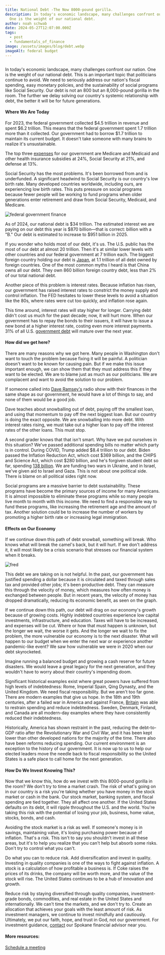 ```yaml
---
title: National Debt -The Now 8000-pound gorilla.
description: In today's economic landscape, many challenges confront our nation.
  One is the weight of our national debt.
author: noah schwab
date: 2024-05-27T12:07:00.000Z
tags:
  - post
  - fundamentals_of_finance
image: /assets/images/blog/debt.webp
imageAlt: federal budget
---
```

![]()

In today's economic landscape, many challenges confront our nation. One is the weight of our national debt. This is an important topic that politicians continue to avoid. We need to seriously address our nation's fiscal spending, easy monetary policies, and the sustainability of social programs like Social Security. Our debt is not an 800 but an 8,000-pound gorilla in the room. The further we delay solving our country's systemic relationship with debt, the better it will be for future generations.

#### Where We Are Today

For 2023, the federal government collected $4.5 trillion in revenue and spent $6.2 trillion. This means that the federal government spent 1.7 trillion more than it collected. Our government had to borrow $1.7 trillion to maintain its current budget. It doesn't take someone with many brains to realize it's unsustainable. 

The top three [expenses](https://www.cbpp.org/research/policy-basics-where-do-our-federal-tax-dollars-go) for our government are Medicare and Medicaid and other health insurance subsidies at 24%, Social Security at 21%, and defense at 13%.

Social Security has the most problems. It's been borrowed from and is underfunded. A significant headwind to Social Security is our country's low birth rate. Many developed countries worldwide, including ours, are experiencing low birth rates. This puts pressure on social programs because fewer people will be working to fund programs when older generations enter retirement and draw from Social Security, Medicaid, and Medicare.

![federal government finance](/assets/images/blog/federal-goverment-finance.webp "federal government finance")



As of 2024, our national debt is $34 trillion. The estimated interest we are paying on our debt this year is $870 billion—that is correct: billion with a "B." Our debt is estimated to increase to $951 billion in 2025.



If you wonder who holds most of our debt, it's us. The U.S. public has the most of our debt at almost 20 trillion. Then it's at similar lower levels with other countries and our federal government at 7 trillion each. The biggest foreign country holding our debt is [Japan](https://www.investopedia.com/articles/markets-economy/090616/5-countries-own-most-us-debt.asp), at 1.1 trillion of all debt owned by foreign countries. One of the most common myths I heard is that China owns all our debt. They own 860 billion foreign country debt, less than 2% of our total national debt.

Another piece of this problem is interest rates. Because inflation has risen, our government has raised interest rates to constrict the money supply and control inflation. The FED hesitates to lower these levels to avoid a situation like the 80s, where rates were cut too quickly, and inflation rose again.

This time around, interest rates will stay higher for longer. Carrying debt didn't cost us much for the past decade; now, it will hurt more. When our government has to repay the bonds to their issuers, it will have to issue a new bond at a higher interest rate, costing even more interest payments. 31% of all U.S. [government debt](https://www.apolloacademy.com/31-percent-of-all-us-government-debt-outstanding-matures-within-12-months/) will mature over the next year.



#### How did we get here?

There are many reasons why we got here. Many people in Washington don't want to touch the problem because fixing it will be painful. A politician doesn't want to be known for causing pain. But if we make this issue important enough, we can show them that they must address this if they want to be elected. We are to blame just as much as our politicians. We are complacent and want to avoid the solution to our problem.

If someone called into [Dave Ramsey's](https://www.ramseysolutions.com/) radio show with their finances in the same shape as our government, he would have a lot of things to say, and none of them would be a good job. 

Dave teaches about snowballing out of debt, paying off the smallest loan, and using that momentum to pay off the next biggest loan. But our country is doing the exact opposite. We are snowballing into more debt. With interest rates rising, we must take out a higher loan to pay off the interest rates of the other loans. This must stop.

A second grader knows that that isn't smart. Why have we put ourselves in this situation? We've passed additional spending bills no matter which party is in control. During COVID, Trump added $8.4 trillion to our debt. Biden passed the Inflation Reduction Act, which cost $369 billion, and the CHIPS and Science Act, which cost $280 billion, and he's forgiven student debt so far, spending [138 billion](https://www.marketwatch.com/story/biden-set-to-announce-new-student-debt-forgiveness-plan-next-week-heres-what-you-need-to-know-7499269d?mod=home-page). We are funding two wars in Ukraine, and in Israel, we've given aid to Israel and Gaza. This is not about one political side. There is blame on all political sides right now.

Social programs are a massive barrier to debt sustainability. These programs have become the primary sources of income for many Americans. It is almost impossible to eliminate these programs while so many people live month to month with this income. We need to find a responsible way to fund these programs, like increasing the retirement age and the amount of tax. Another solution could be to increase the number of workers by promoting a higher birth rate or increasing legal immigration.



#### Effects on Our Economy

If we continue down this path of debt snowball, something will break. Who knows what will break the camel's back, but it will hurt. If we don't address it, it will most likely be a crisis scenario that stresses our financial system when it breaks.

![fred](/assets/images/blog/fred.webp "fred")





This debt we are taking on is not helpful. In the past, our government has justified spending a dollar because it is circulated and taxed through sales tax and provided other jobs; it's been productive debt. They can measure this through the velocity of money, which measures how often money is exchanged between people. But in recent years, the velocity of money has dropped dramatically, reducing its economic benefit, as seen on the graph.

If we continue down this path, our debt will drag on our economy's growth because of growing costs. Highly indebted countries experience low capital investments, infrastructure, and education. Taxes will have to be increased, and expenses will be cut. Where or how that must happen is unknown, but the longer we wait, the worse it gets. And the longer we wait to fix the problem, the more vulnerable our economy is to the next disaster. What will happen to our budget when we enter the next war or experience another pandemic-like event? We saw how vulnerable we were in 2020 when our debt skyrocketed.

Imagine running a balanced budget and growing a cash reserve for future disasters. We would leave a great legacy for the next generation, and they wouldn't have to worry about their country's impending doom.

Significant historical examples exist where great powers have suffered from high levels of indebtedness: Rome, Imperial Spain, Qing Dynasty, and the United Kingdom. We need fiscal responsibility. But we aren't too far gone. There are modern examples that give us hope. In the 18th and 19th centuries, after a failed war in America and against France, [Britain](https://www.bushcenter.org/catalyst/federal-debt/clark-national-debt-through-history) was able to restrain spending and reduce indebtedness. Sweden, Denmark, Finland, and Canada are all modern-day examples where they have consistently reduced their indebtedness.

Historically, America has shown restraint in the past, reducing the debt-to-GDP ratio after the Revolutionary War and Civil War, and it has been kept lower than other developed nations for the majority of the time. There also have been reforms reducing spending. Our current environment is an exception to the history of our government. It is now up to us to help our elected leaders move the needle back to fiscal responsibility so the United States is a safe place to call home for the next generation.



#### How Do We Invest Knowing This?

Now that we know this, how do we invest with this 8000-pound gorilla in the room? We don't try to time a market crash. The risk of what's going on in our country is a risk you're taking whether you have money in the stock market or cash in the bank. Our stock market, banking system, and fiscal spending are tied together. They all affect one another. If the United States defaults on its debt, it will ripple throughout the U.S. and the world. You're taking this risk with the potential of losing your job, business, home value, stocks, bonds, and cash.

Avoiding the stock market is a risk as well. If someone's money is in savings, maintaining value, it's losing purchasing power because of inflation. That's a risk. This isn't to say you shouldn't invest in all these areas, but it's to help you realize that you can't help but absorb some risks. Don't try to control what you can't.

Do what you can to reduce risk. Add diversification and invest in quality. Investing in quality companies is one of the ways to fight against inflation. A stock is a calculation of how profitable a business is. If Coke raises the prices of its drinks, the company will be worth more, and the value of the stock will rise. The United States continues to be a hub of innovation and growth.

Reduce risk by staying diversified through quality companies, investment-grade bonds, commodities, and real estate in the United States and internationally. We can't time the markets, and we don't try to. Create an allocation that achieves your goals with the least amount of risk. As investment managers, we continue to invest mindfully and cautiously. Ultimately, we put our faith, hope, and trust in God, not our government. For investment guidance, [contact](/contact) our Spokane financial advisor near you.



#### More resources:

[Schedule a meeting](/contact)
